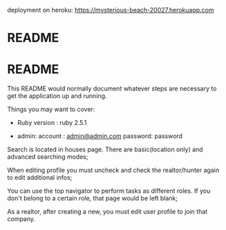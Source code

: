 deployment on heroku:
https://mysterious-beach-20027.herokuapp.com
# README

# README

This README would normally document whatever steps are necessary to get the
application up and running.

Things you may want to cover:

* Ruby version : ruby 2.5.1

* admin:     account : admin@admin.com
             password: password

Search is located in houses page. There are basic(location only) and advanced searching modes;

When editing profile you must uncheck and check the realtor/hunter again to edit additional infos;

You can use the top navigator to perform tasks as different roles. If you don't belong to a certain role, that page would be left blank;

As a realtor, after creating a new, you must edit user profile to join that company.
